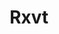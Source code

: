 ---
lang: en
layout: doc
redirect_from:
- /doc/rxvt/
- /en/doc/rxvt/
- /doc/Rxvt/
- /wiki/Rxvt/
redirect_to: https://github.com/Qubes-Community/Contents/blob/master/docs/configuration/rxvt.md
ref: 103
title: Rxvt
---